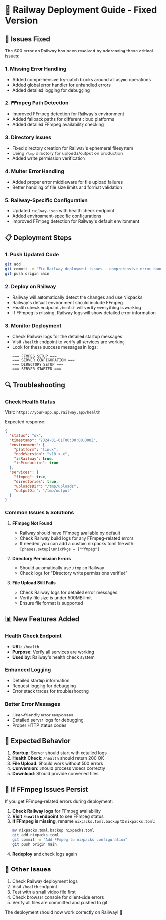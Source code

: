 # 🚀 Railway Deployment Guide - Fixed Version

## 🔧 Issues Fixed

The 500 error on Railway has been resolved by addressing these critical issues:

### 1. **Missing Error Handling**
- Added comprehensive try-catch blocks around all async operations
- Added global error handler for unhandled errors
- Added detailed logging for debugging

### 2. **FFmpeg Path Detection**
- Improved FFmpeg detection for Railway's environment
- Added fallback paths for different cloud platforms
- Added detailed FFmpeg availability checking

### 3. **Directory Issues**
- Fixed directory creation for Railway's ephemeral filesystem
- Using `/tmp` directory for uploads/output on production
- Added write permission verification

### 4. **Multer Error Handling**
- Added proper error middleware for file upload failures
- Better handling of file size limits and format validation

### 5. **Railway-Specific Configuration**
- Updated `railway.json` with health check endpoint
- Added environment-specific configurations
- Improved FFmpeg detection for Railway's default environment

## 📋 Deployment Steps

### 1. **Push Updated Code**
```bash
git add .
git commit -m "Fix Railway deployment issues - comprehensive error handling and FFmpeg detection"
git push origin main
```

### 2. **Deploy on Railway**
- Railway will automatically detect the changes and use Nixpacks
- Railway's default environment should include FFmpeg
- Health check endpoint `/health` will verify everything is working
- If FFmpeg is missing, Railway logs will show detailed error information

### 3. **Monitor Deployment**
- Check Railway logs for the detailed startup messages
- Visit `/health` endpoint to verify all services are working
- Look for these success messages in logs:
  ```
  === FFMPEG SETUP ===
  === SERVER CONFIGURATION ===
  === DIRECTORY SETUP ===
  === SERVER STARTED ===
  ```

## 🔍 Troubleshooting

### Check Health Status
Visit: `https://your-app.up.railway.app/health`

Expected response:
```json
{
  "status": "ok",
  "timestamp": "2024-01-01T00:00:00.000Z",
  "environment": {
    "platform": "linux",
    "nodeVersion": "v18.x.x",
    "isRailway": true,
    "isProduction": true
  },
  "services": {
    "ffmpeg": true,
    "directories": true,
    "uploadsDir": "/tmp/uploads",
    "outputDir": "/tmp/output"
  }
}
```

### Common Issues & Solutions

1. **FFmpeg Not Found**
   - Railway should have FFmpeg available by default
   - Check Railway build logs for any FFmpeg-related errors
   - If needed, you can add a custom nixpacks.toml file with: `[phases.setup]\nnixPkgs = ["ffmpeg"]`

2. **Directory Permission Errors**
   - Should automatically use `/tmp` on Railway
   - Check logs for "Directory write permissions verified"

3. **File Upload Still Fails**
   - Check Railway logs for detailed error messages
   - Verify file size is under 500MB limit
   - Ensure file format is supported

## 📊 New Features Added

### Health Check Endpoint
- **URL**: `/health`
- **Purpose**: Verify all services are working
- **Used by**: Railway's health check system

### Enhanced Logging
- Detailed startup information
- Request logging for debugging
- Error stack traces for troubleshooting

### Better Error Messages
- User-friendly error responses
- Detailed server logs for debugging
- Proper HTTP status codes

## 🎯 Expected Behavior

1. **Startup**: Server should start with detailed logs
2. **Health Check**: `/health` should return 200 OK
3. **File Upload**: Should work without 500 errors
4. **Conversion**: Should process videos correctly
5. **Download**: Should provide converted files

## 🚨 If FFmpeg Issues Persist

If you get FFmpeg-related errors during deployment:

1. **Check Railway logs** for FFmpeg availability
2. **Visit `/health` endpoint** to see FFmpeg status
3. **If FFmpeg is missing**, rename `nixpacks.toml.backup` to `nixpacks.toml`:
   ```bash
   mv nixpacks.toml.backup nixpacks.toml
   git add nixpacks.toml
   git commit -m "Add FFmpeg to nixpacks configuration"
   git push origin main
   ```
4. **Redeploy** and check logs again

## 🚨 Other Issues

1. Check Railway deployment logs
2. Visit `/health` endpoint
3. Test with a small video file first
4. Check browser console for client-side errors
5. Verify all files are committed and pushed to git

The deployment should now work correctly on Railway! 🎉
